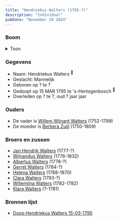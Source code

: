```yaml
---
title: "Hendriekus Walters (1795-?)"
description: "Individual"
pubDate: "November 20 2024"
---
```


### Boom
<details><summary>Toon</summary>

![test](https://www.plantuml.com/plantuml/svg/ZLB1IiD04BtlLmprq5CXCOqrfLGRRQsY8A8Kl9HDCgPhDhjbPqCffV_kcgHM4DJRClDctdlpzf8iDxOg9QD2g3Ktl8I4fqLkTAMoAosr0Mku8jT2PTbAP0YfCAd4vetbscwXn391Gqs9B1hKThj6zcrhAZaHx1W0nDfaQ9vN8YqK4er69HTgF8Q0xHdhmcDDHQoPw2o4b5Z2GhmhhYmik7JxgGESuDRp_5CFu6GQpC9PxBRltWJAR0-ZOSAJxJBHraeSZY62oSiD-8Fm52w-WQYef5nobIrJeuaIxVGuz1bSJwySEeeSUdyG4gDn9ZcyLk9T7lbznp-Bfy4q-8NV3-7kvVvJWFSV0I4yJ9x0F_SYw59lZiRg75MYALqTzOo66ymoeV9QSUDl4DR2PfxdzGCuaI9VsIrAgJTEt9wr1-lrMWHh7HmBxQGhrAq-Ex3DKML6O57HpmZwy9NXtr7uhRb15Fxd51Tr1EpIqRjl-W40)
</details>

### Gegevens
- Naam: Hendriekus Walters <sup><a href="../s00167/" style="text-decoration:none" title="Doop Hendriekus Walters 15-03-1795">:link:</a></sup>
- Geslacht: Mannelijk
- Geboren op ? te ? 
- Gedoopt op 15 MAR 1795 te 's-Hertogenbosch <sup><a href="../s00167/" style="text-decoration:none" title="Doop Hendriekus Walters 15-03-1795">:link:</a></sup>
- Overleden op ? te ?, oud ? jaar jaar 

### Ouders
- De vader is [Willem Wijnant Walters](../i00120/) (1752-1799)
- De moeder is [Berbera Zuijl](../i00121/) (1750-1809)

### Broers en zussen
- [Jan Hendrik Walters](../i00160/) (1777-?)
- [Wijnandus Walters](../i00101/) (1776-1832)
- [Albertus Walters](../i00134/) (1778-?)
- [Gerret Walters](../i00122/) (1784-?)
- [Helena Walters](../i00123/) (1788-1870)
- [Clara Walters](../i00135/) (1793-?)
- [Willemijna Walters](../i00153/) (1782-1782)
- [Klara Walters](../i00157/) (?-1781)

### Bronnen lijst
- [Doop Hendriekus Walters 15-03-1795](../s00167/)